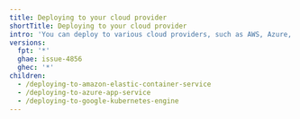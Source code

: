 ```yaml
---
title: Deploying to your cloud provider
shortTitle: Deploying to your cloud provider
intro: 'You can deploy to various cloud providers, such as AWS, Azure, and GKE.'
versions:
  fpt: '*'
  ghae: issue-4856
  ghec: '*'
children:
  - /deploying-to-amazon-elastic-container-service
  - /deploying-to-azure-app-service
  - /deploying-to-google-kubernetes-engine
---
```


